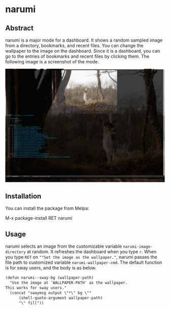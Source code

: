 # narumi

## Abstract
narumi is a major mode for a dashboard.
It shows a random sampled image from a directory, bookmarks, and recent files.
You can change the wallpaper to the image on the dashboard.
Since it is a dashboard, you can go to the entries of bookmarks and recent files by clicking them.
The following image is a screenshot of the mode.

![demo](./demo.gif)

## Installation

You can install the package from Melpa:

M-x package-install RET narumi

## Usage

narumi selects an image from the customizable variable `narumi-image-directory` at random.
It refreshes the dashboard  when you type `r`.
When you type `RET` on `""Set the image as the wallpaper."`, narumi passes the file path to customized variable `narumi-wallpaper-cmd`.
The default function is for sway users, and the body is as below.

```
(defun narumi--sway-bg (wallpaper-path)
  "Use the image at `WALLPAPER-PATH' as the wallpaper.
This works for sway users."
  (concat "swaymsg output \"*\" bg \""
	  (shell-quote-argument wallpaper-path)
	  "\" fill"))
```
